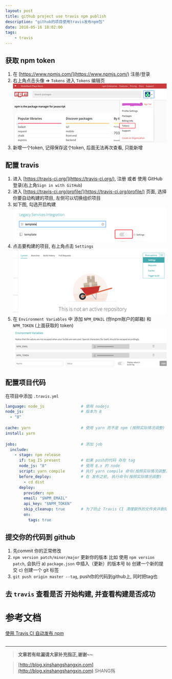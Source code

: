 ```yaml
---
layout: post
title: github project use travis npm publish
description: "github的项目使用travis发布npm包"
date: 2018-05-16 18:02:00
tags:
    - travis
---
```




## 获取 npm token
1. 在 [https://www.npmjs.com/](https://www.npmjs.com/) 注册/登录
2. 右上角点击头像 => `Tokens` 进入 `Tokens` 编辑页
 ![](/img/travis-npm/001.png)
3. 新增一个token, 记得保存这个token, 后面无法再次查看, 只能新增

## 配置 travis
1. 进入 [https://travis-ci.org/](https://travis-ci.org/), 注册 或者 使用 GitHub登录(右上角`Sign in with GitHub`)
2. 进入 [https://travis-ci.org/profile/](https://travis-ci.org/profile/) 页面, 选择 你要自动构建的项目, 左侧可以切换组织项目
3. 如下图, 勾选开启构建
 ![](/img/travis-npm/002.png)
4. 点击要构建的项目, 右上角点击 `Settings`
 ![](/img/travis-npm/003.png)
5. 在 `Environment Variables` 中 添加 `NPM_EMAIL` (你npm账户的邮箱) 和 `NPM_TOKEN` (上面获取的 token)
 ![](/img/travis-npm/004.png)

## 配置项目代码
在项目中添加 `.travis.yml`
```yml
language: node_js                # 使用 nodejs
node_js:                         # 版本为 8
  - "8"

cache: yarn                      # 使用 yarn 而不是 npm (按照实际情况调整)
install: yarn

jobs:                            # 添加 job
  include:
    - stage: npm release   
      if: tag IS present         # 如果 push的代码 存在 tag
      node_js: "8"               # 使用 8.x 的 node
      script: yarn compile       # 执行 yarn compile 命令(按照实际情况调整)
      before_deploy:             # 在 发布之前, 执行命令(按照实际情况调整)
        - cd dist
      deploy:
        provider: npm
        email: "$NPM_EMAIL"
        api_key: "$NPM_TOKEN"
        skip_cleanup: true       # 为了防止 Travis CI 清理额外的文件夹并删除你做的改变
        on:
          tags: true
```

## 提交你的代码到 github
1. 先commit 你的正常修改
2. `npm version patch/minor/major` 更新你的版本
   比如 使用 `npm version patch`, 会执行 
   a) `package.json` 中插入（更新）的版本号
   b) 创建一个新的提交
   c) 创建一个 git 标签
3. `git push origin master --tag`, push你的代码到github上, 同时把tag也


## 去 `travis` 查看是否 开始构建, 并查看构建是否成功




# 参考文档
[使用 Travis CI 自动发布 npm](https://github.com/xitu/gold-miner/blob/master/TODO/automated-npm-releases-with-travis-ci.md)  
<br>

-----------------------

> **文章若有纰漏请大家补充指正,谢谢~~**

> [http://blog.xinshangshangxin.com](http://blog.xinshangshangxin.com) SHANG殇
